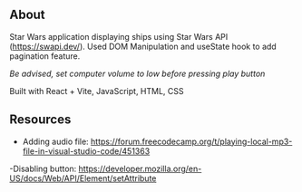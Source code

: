 ## About

Star Wars application displaying ships using Star Wars API (https://swapi.dev/). Used DOM Manipulation and useState hook to add pagination feature.

_Be advised, set computer volume to low before pressing play button_

Built with React + Vite, JavaScript, HTML, CSS

## Resources

- Adding audio file: https://forum.freecodecamp.org/t/playing-local-mp3-file-in-visual-studio-code/451363

-Disabling button: https://developer.mozilla.org/en-US/docs/Web/API/Element/setAttribute
